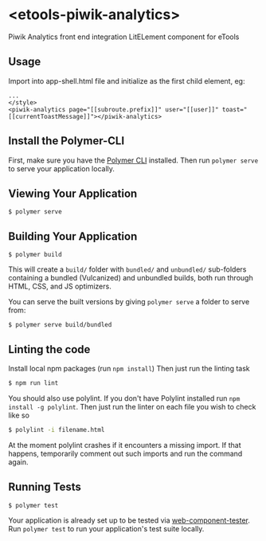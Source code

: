 # \<etools-piwik-analytics\>

Piwik Analytics front end integration LitELement component for eTools

## Usage

Import into app-shell.html file and initialize as the first child element, eg:

```
...
</style>
<piwik-analytics page="[[subroute.prefix]]" user="[[user]]" toast="[[currentToastMessage]]"></piwik-analytics>
```

## Install the Polymer-CLI

First, make sure you have the [Polymer CLI](https://www.npmjs.com/package/polymer-cli) installed. Then run `polymer serve` to serve your application locally.

## Viewing Your Application

```
$ polymer serve
```

## Building Your Application

```
$ polymer build
```

This will create a `build/` folder with `bundled/` and `unbundled/` sub-folders
containing a bundled (Vulcanized) and unbundled builds, both run through HTML,
CSS, and JS optimizers.

You can serve the built versions by giving `polymer serve` a folder to serve
from:

```
$ polymer serve build/bundled
```

## Linting the code

Install local npm packages (run `npm install`)
Then just run the linting task

```bash
$ npm run lint
```

You should also use polylint. If you don't have Polylint installed run `npm install -g polylint`.
Then just run the linter on each file you wish to check like so

```bash
$ polylint -i filename.html
```

At the moment polylint crashes if it encounters a missing import. If that happens, temporarily comment out such imports and run the command again.

## Running Tests

```
$ polymer test
```

Your application is already set up to be tested via [web-component-tester](https://github.com/Polymer/web-component-tester). Run `polymer test` to run your application's test suite locally.

